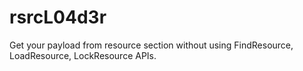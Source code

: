# rsrcL04d3r
Get your payload from resource section without using FindResource, LoadResource, LockResource APIs.
